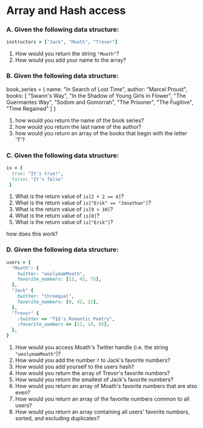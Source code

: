 # Array and Hash access

### A. Given the following data structure:

```ruby
instructors = ["Jack", "Moath", "Trevor"]
```

1. How would you return the string `"Moath"`?
2. How would you add your name to the array?

### B. Given the following data structure:

book_series = {
  name: "In Search of Lost Time",
  author: "Marcel Proust",
  books: [
    "Swann's Way",
    "In the Shadow of Young Girls in Flower",
    "The Guermantes Way",
    "Sodom and Gomorrah",
    "The Prisoner",
    "The Fugitive",
    "Time Regained"
  ]
}

1. how would you return the name of the book series?
2. how would you return the last name of the author?
3. how would you return an array of the books that begin with the letter 'T'?
   

### C. Given the following data structure:

```ruby
is = {
  true: "It's true!", 
  false: "It's false"
 }
```

1. What is the return value of `is[2 + 2 == 4]`?
2. What is the return value of `is["Erik" == "Jonathan"]`?
3. What is the return value of `is[9 > 10]`?
4. What is the return value of `is[0]`?
5. What is the return value of `is["Erik"]`?

how does this work?

### D. Given the following data structure:

```ruby
users = {
  "Moath": {
    twitter: "woolymamMoath",
    favorite_numbers: [12, 42, 75],
  },
  "Jack" {
    twitter: "threequal",
    favorite_numbers: [8, 42, 12],
  },
  "Trevor" {
    :twitter => "T$$'s_Romantic_Poetry",
    :favorite_numbers => [12, 14, 85],
  },
}
```

1. How would you access Moath's Twitter handle (i.e. the string `"woolymamMoath"`)?
2. How would you add the number `7` to Jack's favorite numbers?
3. How would you add yourself to the users hash?
4. How would you return the array of Trevor's favorite numbers?
5. How would you return the smallest of Jack's favorite numbers?
6. How would you return an array of Moath's favorite numbers that are also even?
7. How would you return an array of the favorite numbers common to all users?
8. How would you return an array containing all users' favorite numbers, sorted, and excluding duplicates?
